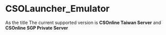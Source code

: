 # CSOLauncher_Emulator

As the title
The current supported version is **CSOnline Taiwan Server** and **CSOnline SGP Private Server**

